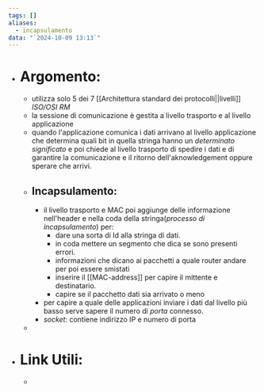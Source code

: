 ```yaml
---
tags: []
aliases:
  - incapsulamento
data: "`2024-10-09 13:13`"
---
```

- # Argomento:
	- utilizza solo 5 dei 7 [[Architettura standard dei protocolli||livelli]] _ISO/OSI RM_ 
	- la sessione di comunicazione è gestita a livello trasporto e al livello applicazione 
	- quando l'applicazione comunica i dati arrivano al livello applicazione che determina quali bit in quella stringa hanno un _determinato significato_ e poi chiede al livello trasporto di spedire i dati e di garantire la comunicazione e il ritorno dell'aknowledgement oppure sperare che arrivi.
	- ## Incapsulamento:  
		- il livello trasporto e MAC poi aggiunge delle informazione nell'header e nella coda della stringa(_processo di incapsulamento_) per:
			- dare una sorta di Id alla stringa di dati. 
			- in coda mettere un segmento che dica se sono presenti errori. 
			- informazioni che dicano ai pacchetti a quale router andare per poi essere smistati 
			- inserire il [[MAC-address]] per capire il mittente e destinatario.
			- capire se il pacchetto dati sia arrivato o meno
		- per capire a quale delle applicazioni inviare i dati dal livello più basso serve sapere il numero di _porta_ connesso. 
		- _socket_: contiene indirizzo IP e numero di porta
	- 
- # Link Utili:
	- 